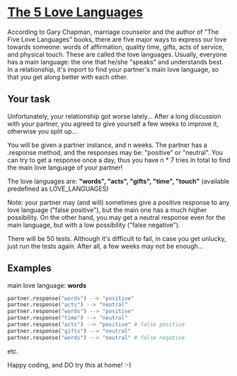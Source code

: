 
# [The 5 Love Languages](https://www.codewars.com/kata/5aa7a581fd8c06b552000177)
According to Gary Chapman, marriage counselor and the author of "The Five Love Languages" books, there are five major ways to express our love towards someone: words of affirmation, quality time, gifts, acts of service, and physical touch. These are called the love languages. Usually, everyone has a main language: the one that he/she "speaks" and understands best. In a relationship, it's import to find your partner's main love language, so that you get along better with each other.

  

## Your task

Unfortunately, your relationship got worse lately... After a long discussion with your partner, you agreed to give yourself a few weeks to improve it, otherwise you split up...
  

You will be given a partner instance, and n weeks. The partner has a .response method, and the responses may be: "positive" or "neutral". You can try to get a response once a day, thus you have n * 7 tries in total to find the main love language of your partner!

  

The love languages are: **"words", "acts", "gifts", "time", "touch"** (available predefined as LOVE_LANGUAGES)

  

Note: your partner may (and will) sometimes give a positive response to any love language ("false positive"), but the main one has a much higher possibility. On the other hand, you may get a neutral response even for the main language, but with a low possibility ("false negative").

  

There will be 50 tests. Although it's difficult to fail, in case you get unlucky, just run the tests again. After all, a few weeks may not be enough...

  

## Examples

main love language: **words**
````python 
partner.response("words") --> "positive"
partner.response("acts") --> "neutral"
partner.response("words") --> "positive"
partner.response("time") --> "neutral"
partner.response("acts") --> "positive" # false positive
partner.response("gifts") --> "neutral"
partner.response("words") --> "neutral" # false negative
````
etc.

Happy coding, and DO try this at home! :-)